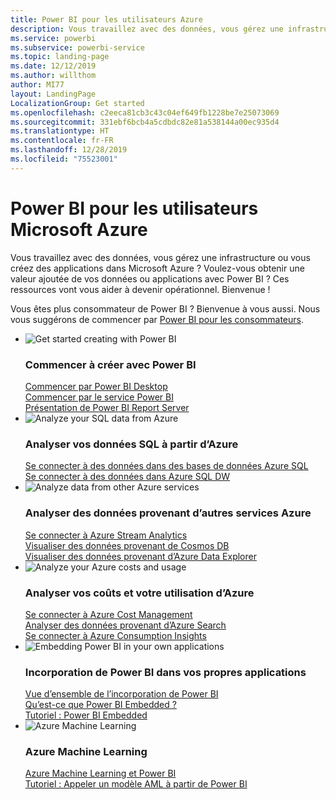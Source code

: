 ```yaml
---
title: Power BI pour les utilisateurs Azure
description: Vous travaillez avec des données, vous gérez une infrastructure ou vous créez des applications dans Microsoft Azure ?
ms.service: powerbi
ms.subservice: powerbi-service
ms.topic: landing-page
ms.date: 12/12/2019
ms.author: willthom
author: MI77
layout: LandingPage
LocalizationGroup: Get started
ms.openlocfilehash: c2eeca81cb3c43c04ef649fb1228be7e25073069
ms.sourcegitcommit: 331ebf6bcb4a5cdbdc82e81a538144a00ec935d4
ms.translationtype: HT
ms.contentlocale: fr-FR
ms.lasthandoff: 12/28/2019
ms.locfileid: "75523001"
---
```

# <a name="power-bi-for-microsoft-azure-users"></a>Power BI pour les utilisateurs Microsoft Azure 

Vous travaillez avec des données, vous gérez une infrastructure ou vous créez des applications dans Microsoft Azure ? Voulez-vous obtenir une valeur ajoutée de vos données ou applications avec Power BI ? Ces ressources vont vous aider à devenir opérationnel. Bienvenue !

Vous êtes plus consommateur de Power BI ? Bienvenue à vous aussi. Nous vous suggérons de commencer par [Power BI pour les consommateurs](consumer/power-bi-consumer-landing.md).

<ul class="panelContent cardsF"> 
            <li> 
                  <div class="cardSize"> 
                        <div class="cardPadding"> 
                              <div class="card"> 
                                    <div class="cardImageOuter">
                                          <div class="cardImage">
                                                <img alt="Get started creating with Power BI" src="media/power-bi-creator-landing/power-bi-designer-get-started.svg" data-linktype="relative-path">
                                          </div>
                                    </div>
                                    <div class="cardText"> 
                                          <h3>Commencer à créer avec Power BI</h3> 
                                          <p></p>
                                               <a href="desktop-what-is-desktop.md">Commencer par Power BI Desktop</a><br/> 
                                               <a href="fundamentals/power-bi-overview.md">Commencer par le service Power BI</a><br/> 
                                               <a href="report-server/get-started.md">Présentation de Power BI Report Server</a>
                                    </div> 
                              </div> 
                        </div> 
                  </div> 
            </li>
            <li> 
                  <div class="cardSize"> 
                        <div class="cardPadding"> 
                              <div class="card"> 
                                    <div class="cardImageOuter">
                                          <div class="cardImage">
                                                <img alt="Analyze your SQL data from Azure" src="media/power-bi-creator-landing/power-bi-designer-transform-shape-data.svg" data-linktype="relative-path">
                                          </div>
                                    </div>
                                    <div class="cardText"> 
                                          <h3>Analyser vos données SQL à partir d’Azure</h3> 
                                          <p></p>
                                                <a href="service-azure-sql-database-with-direct-connect.md">Se connecter à des données dans des bases de données Azure SQL</a><br/> 
                                                <a href="service-azure-sql-data-warehouse-with-direct-connect.md">Se connecter à des données dans Azure SQL DW</a> 
                                    </div> 
                              </div> 
                        </div> 
                  </div> 
            </li>
            <li> 
                  <div class="cardSize"> 
                        <div class="cardPadding"> 
                              <div class="card"> 
                                    <div class="cardImageOuter">
                                          <div class="cardImage">
                                                <img alt="Analyze data from other Azure services" src="media/power-bi-creator-landing/power-bi-designer-connect-data.svg" data-linktype="relative-path">
                                          </div>
                                    </div>
                                    <div class="cardText"> 
                                          <h3>Analyser des données provenant d’autres services Azure</h3> 
                                          <p></p>
                                                <a href="https://docs.microsoft.com/azure/stream-analytics/stream-analytics-power-bi-dashboard">Se connecter à Azure Stream Analytics</a><br/> 
                                                <a href="https://docs.microsoft.com/azure/cosmos-db/powerbi-visualize">Visualiser des données provenant de Cosmos DB</a><br/> 
                                                <a href="https://docs.microsoft.com/azure/data-explorer/visualize-power-bi">Visualiser des données provenant d’Azure Data Explorer</a>
                                    </div> 
                              </div> 
                        </div> 
                  </div> 
            </li>
            <li> 
                  <div class="cardSize"> 
                        <div class="cardPadding"> 
                              <div class="card"> 
                                    <div class="cardImageOuter">
                                          <div class="cardImage">
                                                <img alt="Analyze your Azure costs and usage" src="media/power-bi-creator-landing/power-bi-designer-licensing.svg" data-linktype="relative-path">
                                          </div>
                                    </div>
                                    <div class="cardText"> 
                                          <h3>Analyser vos coûts et votre utilisation d’Azure</h3> 
                                          <p></p>
                                                <a href="desktop-connect-azure-cost-management.md">Se connecter à Azure Cost Management</a><br/> 
                                                <a href="service-connect-to-azure-search.md">Analyser des données provenant d’Azure Search</a><br/> 
                                                <a href="desktop-connect-azure-consumption-insights.md">Se connecter à Azure Consumption Insights</a>
                                    </div> 
                              </div> 
                        </div> 
                  </div> 
            </li>
            <li> 
                  <div class="cardSize"> 
                        <div class="cardPadding"> 
                              <div class="card"> 
                                    <div class="cardImageOuter">
                                          <div class="cardImage">
                                                <img alt="Embedding Power BI in your own applications" src="media/power-bi-creator-landing/power-bi-designer-modeling-data-relationships.svg" data-linktype="relative-path">
                                          </div>
                                    </div>
                                    <div class="cardText"> 
                                          <h3>Incorporation de Power BI dans vos propres applications</h3> 
                                          <p></p>
                                                <a href="developer/embedding.md">Vue d’ensemble de l’incorporation de Power BI</a><br/>
                                                <a href="developer/azure-pbie-what-is-power-bi-embedded.md">Qu’est-ce que Power BI Embedded ?</a><br/> 
                                                <a href="developer/embed-sample-for-customers.md">Tutoriel : Power BI Embedded</a> 
                                    </div> 
                              </div> 
                        </div> 
                  </div> 
            </li>
            <li> 
                  <div class="cardSize"> 
                        <div class="cardPadding"> 
                              <div class="card"> 
                                    <div class="cardImageOuter">
                                          <div class="cardImage">
                                                <img alt="Azure Machine Learning" src="media/power-bi-creator-landing/power-bi-designer-create-reports-visuals-dashboards.svg" data-linktype="relative-path">
                                          </div>
                                    </div>
                                    <div class="cardText"> 
                                          <h3>Azure Machine Learning</h3> 
                                          <p></p>
                                                <a href="service-machine-learning-integration.md">Azure Machine Learning et Power BI</a><br/> 
                                                <a href="service-tutorial-invoke-machine-learning-model.md">Tutoriel : Appeler un modèle AML à partir de Power BI</a><br/> 
                                    </div> 
                              </div> 
                        </div> 
                  </div> 
            </li>
</ul>



